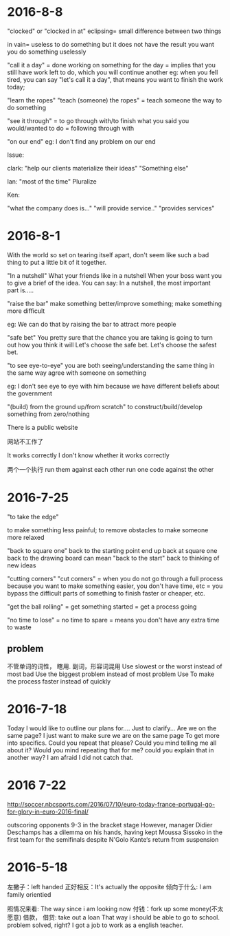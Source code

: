 2016-8-8
=======

"clocked" or "clocked in at"
eclipsing= small difference between two things

in vain= useless
to do something but it does not have the result you want
you do something uselessly

"call it a day"
= done working on something for the day
= implies that you still have work left to do, which you will continue another
eg: when you fell tired, you can say "let's call it a day", that means you want to finish the work today;

"learn the ropes"
"teach (someone) the ropes"
= teach someone the way to do something

"see it through"
= to go through with/to finish what you said you would/wanted to do
= following through with

"on our end"
eg: I don't find any problem on our end 

Issue:

clark:
"help our clients materialize their ideas"
"Something else" 

Ian:
"most of the time"
Pluralize

Ken:

"what the company does is..."
"will provide service.."
"provides services"

2016-8-1
========

With the world so set on tearing itself apart, don't seem like such a bad thing to put a little bit of it together.

"In a nutshell"
What your friends like in a nutshell
When your boss want you to give a brief of the idea. You can say:
In a nutshell, the most important part is.....

"raise the bar"
make something better/improve something; make something more difficult

eg:
We can do that by raising the bar to attract more people

"safe bet" 
You pretty sure that the chance you are taking is going to turn out how you think it will
Let's choose the safe bet.
Let's choose the safest bet.

"to see eye-to-eye" 
you are both seeing/understanding the same thing in the same way
agree with someone on something

eg:
I don't see eye to eye with him because we have different beliefs about the government

"(build) from the ground up/from scratch"
to construct/build/develop something from zero/nothing

There is a public website

网站不工作了

It works correctly
I don't know whether it works correctly

两个一个执行
run them against each other
run one code against the other


2016-7-25
=========

"to take the edge"

to make something less painful; to remove obstacles
to make someone more relaxed

"back to square one"
back to the starting point 
end up back at square one
back to the drawing board
can mean "back to the start"
back to thinking of new ideas

"cutting corners"
"cut corners"
= when you do not go through a full process because you want to make something easier, you don't have time, etc
= you bypass the difficult parts of something to finish faster or cheaper, etc. 

"get the ball rolling"
= get something started
= get a process going

"no time to lose"
= no time to spare
= means you don't have any extra time to waste

## problem
不管单词的词性， 瞎用. 副词，形容词混用
Use slowest or the worst instead of most bad
Use the biggest problem instead of most problem
Use To make the process faster instead of quickly

2016-7-18
========

Today I would like to outline our plans for....
Just to clarify...
Are we on the same page?
I just want to make sure we are on the same page
To get more into specifics.
Could you repeat that please?
Could you mind telling me all about it?
Would you mind repeating that for me?
could you explain that in another way?
I am afraid I did not catch that.

2016 7-22
=========

http://soccer.nbcsports.com/2016/07/10/euro-today-france-portugal-go-for-glory-in-euro-2016-final/

outscoring opponents 9-3 in the bracket stage
However, manager Didier Deschamps has a dilemma on his hands, having kept Moussa Sissoko in the first team for the semifinals despite N'Golo Kante‘s return from suspension

2016-5-18
========

左撇子：left handed
正好相反：It's actually the opposite
倾向于什么: I am family orientied

照情况来看: The way since i am looking now
付钱：fork up some money(不太愿意)
借款， 借贷: take out a loan
That way i should be able to go to school.  problem solved, right?
I got a job to work as a english teacher.
